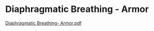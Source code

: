 # Diaphragmatic Breathing - Armor

[Diaphragmatic Breathing- Armor.pdf](Diaphragmatic%20Breathing%20-%20Armor%20a6195ee890c642aeae68d808cdc2514c/Diaphragmatic_Breathing-_Armor.pdf)